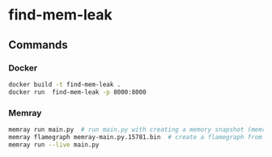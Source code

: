# find-mem-leak

## Commands

### Docker

```bash
docker build -t find-mem-leak .
docker run  find-mem-leak -p 8000:8000
```

### Memray

```bash
memray run main.py  # run main.py with creating a memory snapshot (memray-main.py.15781.bin)
memray flamegraph memray-main.py.15781.bin  # create a flamegraph from the memory snapshot
memray run --live main.py
```
